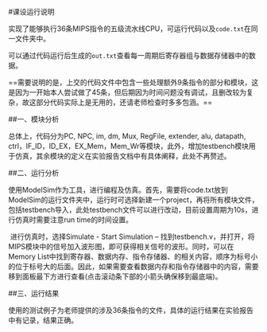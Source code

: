 #课设运行说明

实现了能够执行36条MIPS指令的五级流水线CPU，可运行代码以及`code.txt`在同一文件夹中。

可以通过代码运行后生成的`out.txt`查看每一周期后寄存器组与数据存储器中的数据。

==需要说明的是，上交的代码文件中包含一些处理额外9条指令的部分和模块，这是因为一开始本人尝试做了45条，但后期因为时间问题没有调试，且删改较为复杂，故这部分代码实际上是无用的，还请老师检查时多多包涵。==

##一、模块分析

总体上，代码分为PC, NPC, im, dm, Mux, RegFile, extender, alu, datapath, ctrl，IF_ID，ID_EX，EX_Mem，Mem_Wr等模块，此外，增加testbench模块用于仿真，其余模块的定义在实验报告文档中有具体阐释，此处不再赘述。 

##二、运行分析

​	使用ModelSim作为工具，进行编程及仿真。首先，需要将code.txt放到ModelSim的运行文件夹中，运行时可选择新建一个project，再将所有模块文件，包括testbench导入，此处testbench文件可以进行改动，目前设置周期为10s，进行仿真时需要注意run time的时间设置。

​	进行仿真时，选择Simulate - Start Simulation – 找到testbench.v，并打开，将MIPS模块中的信号加入波形图，即可获得相关信号的波形。同时，可以在Memory List中找到寄存器、数据内存、指令存储器、的相关内容，顺序为标号小的位于标号大的后面。因此，如果需要查看数据内存和指令存储器中的内容，需要移到面板最下方进行查看(点击滚动条下部的小箭头确保移到最底端)。

##三、运行结果

​	使用的测试例子为老师提供的涉及36条指令的文件，具体的运行结果在实验报告中有记录，结果正确。